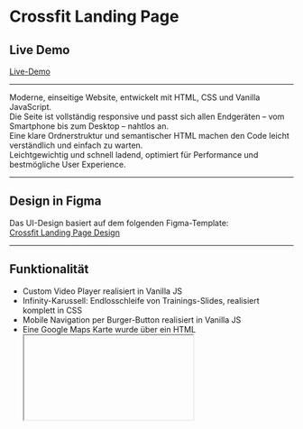 # Crossfit Landing Page

## Live Demo

[Live-Demo](https://lindtana.github.io/crossfit)

---

Moderne, einseitige Website, entwickelt mit HTML, CSS und Vanilla JavaScript.  
Die Seite ist vollständig responsive und passt sich allen Endgeräten – vom Smartphone bis zum Desktop – nahtlos an.  
Eine klare Ordnerstruktur und semantischer HTML machen den Code leicht verständlich und einfach zu warten.  
Leichtgewichtig und schnell ladend, optimiert für Performance und bestmögliche User Experience.  

---

## Design in Figma

Das UI-Design basiert auf dem folgenden Figma-Template:  
[Crossfit Landing Page Design](https://www.figma.com/design/m3lT3GF4mUgEBaU3qysyeu/10--Free-Web-UI-designs--Community-?node-id=5-2&t=oq7FQOiLxsudu7lg-0)

---

## Funktionalität

- Custom Video Player realisiert in Vanilla JS  
- Infinity-Karussell: Endlosschleife von Trainings-Slides, realisiert komplett in CSS  
- Mobile Navigation per Burger-Button realisiert in Vanilla JS
- Eine Google Maps Karte wurde über ein HTML <iframe>-Element eingebettet, um einen Standort responsiv darzustellen, mit optimierter Ladezeit und Sicherheit

---

## Projektstruktur

Die Struktur trennt Assets, Styles und Skripte klar und erleichtert Erweiterungen sowie Wartung.

```text
crossfit/
├── favicon/
├── fonts/
├── icons/
├── scripts/
│   ├── BurgerButton.js
│   └── VideoPlayer.js
├── index.html
└── style.css
```
---

## Technische Highlights

- Semantisches HTML und ARIA-Attribute für optimale Zugänglichkeit  
- Modularer CSS-Ansatz für übersichtliche und wartbare Styles  
- Reine Vanilla JavaScript-Lösungen ohne externe Bibliotheken  
- Optimierte Medien und Bildgrößen für schnelle Ladezeiten 
- Die Karte wurde mit CSS-Filtern gestaltet, um sie optisch an das Webseiten-Design anzupassen
- Ausführlich kommentierter Code und klare README-Dokumentation  


